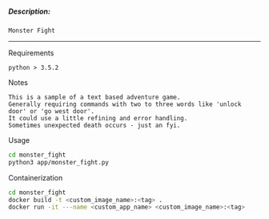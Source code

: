 ##### Description:
```
Monster Fight
```
---
Requirements
```
python > 3.5.2

```
Notes
```
This is a sample of a text based adventure game.
Generally requiring commands with two to three words like 'unlock door' or 'go west door'.
It could use a little refining and error handling.
Sometimes unexpected death occurs - just an fyi.

```
Usage
```bash
cd monster_fight
python3 app/monster_fight.py

```
Containerization
```bash
cd monster_fight
docker build -t <custom_image_name>:<tag> .
docker run -it ---name <custom_app_name> <custom_image_name>:<tag>

